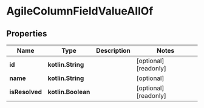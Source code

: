 
# AgileColumnFieldValueAllOf

## Properties
Name | Type | Description | Notes
------------ | ------------- | ------------- | -------------
**id** | **kotlin.String** |  |  [optional] [readonly]
**name** | **kotlin.String** |  |  [optional]
**isResolved** | **kotlin.Boolean** |  |  [optional] [readonly]



